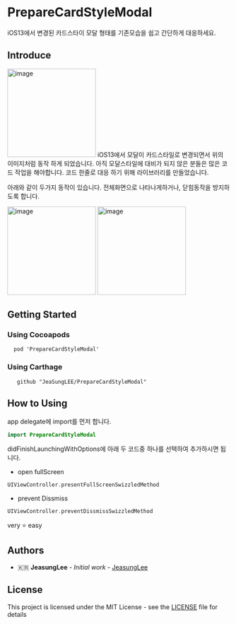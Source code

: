 # PrepareCardStyleModal

iOS13에서 변경된 카드스타이 모달 형태를 기존모습을 쉽고 간단하게 대응하세요.

## Introduce
<img width="200" alt="image" src="https://github.com/JeaSungLEE/PrepareCardStyleModal/blob/master/Images/origin.gif">
iOS13에서 모달이 카드스타일로 변경되면서 위의 이미지처럼 동작 하게 되었습니다.
아직 모달스타일에 대비가 되지 않은 분들은 많은 코드 작업을 해야합니다.
코드 한줄로 대응 하기 위해 라이브러리를 만들었습니다.

아래와 같이 두가지 동작이 있습니다.
전체화면으로 나타나게하거나, 닫힘동작을 방지하도록 합니다.

<img width="200" alt="image" src="https://github.com/JeaSungLEE/PrepareCardStyleModal/blob/master/Images/fullscreen.gif">
<img width="200" alt="image" src="https://github.com/JeaSungLEE/PrepareCardStyleModal/blob/master/Images/preventslide.gif">

## Getting Started
### Using Cocoapods
```
  pod 'PrepareCardStyleModal'
```
### Using Carthage
```
   github "JeaSungLEE/PrepareCardStyleModal"
```

## How to Using
app delegate에 import를 먼저 합니다.
```swift
import PrepareCardStyleModal
```
didFinishLaunchingWithOptions에 아래 두 코드중 하나를 선택하여 추가하시면 됩니다.
- open fullScreen
```swift
UIViewController.presentFullScreenSwizzledMethod
```
- prevent Dissmiss
```swift
UIViewController.preventDissmissSwizzledMethod
```
very ⭐️ easy

## Authors

* 🇰🇷 **JeasungLee** - *Initial work* - [JeasungLee](https://github.com/JeaSungLEE)

## License

This project is licensed under the MIT License - see the [LICENSE](LICENSE) file for details
